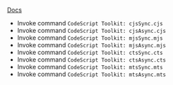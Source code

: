 [Docs](https://github.com/mnaoumov/obsidian-codescript-toolkit/blob/main/docs/invocable-scripts.md)

- Invoke command `CodeScript Toolkit: cjsSync.cjs`
- Invoke command `CodeScript Toolkit: cjsAsync.cjs`
- Invoke command `CodeScript Toolkit: mjsSync.mjs`
- Invoke command `CodeScript Toolkit: mjsAsync.mjs`
- Invoke command `CodeScript Toolkit: ctsSync.cts`
- Invoke command `CodeScript Toolkit: ctsAsync.cts`
- Invoke command `CodeScript Toolkit: mtsSync.mts`
- Invoke command `CodeScript Toolkit: mtsAsync.mts`
